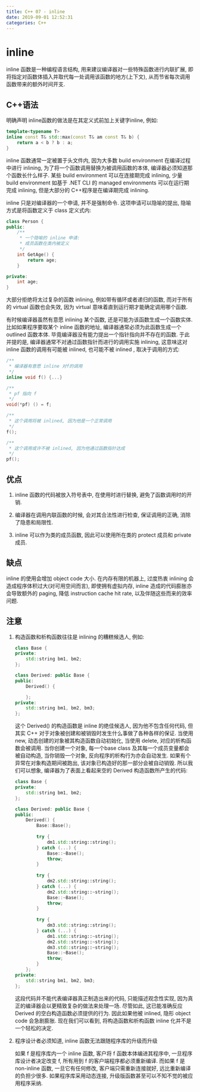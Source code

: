 ```yaml
---
title: C++ 07 - inline
date: 2019-09-01 12:52:31
categories: C++
---
```

# inline

<!--more-->

inline 函数是一种编程语言结构, 用来建议编译器对一些特殊函数进行内联扩展, 即将指定对函数体插入并取代每一处调用该函数的地方(上下文), 从而节省每次调用函数带来的额外时间开支.

## C++语法

明确声明 inline函数的做法是在其定义式前加上关键字inline, 例如:

```cpp
template<typename T>
inline const T& std::max(const T& am const T& b) {
    return a < b ? b : a;
}
```

inline 函数通常一定被置于头文件内, 因为大多数 build environment 在编译过程中进行 inlining, 为了将一个函数调用替换为被调用函数的本体, 编译器必须知道那个函数长什么样子. 某些 build environment 可以在连接期完成 inlining, 少量 build environment 如基于 .NET CLI 的 managed environments 可以在运行期完成 inlining, 但是大部分的 C++程序是在编译期完成 inlining.

inline 只是对编译器的一个申请, 并不是强制命令. 这项申请可以隐喻的提出, 隐喻方式是将函数定义于 class 定义式内:

```cpp
class Person {
public:
    /**
     * 一个隐喻的 inline 申请:
     * 成员函数在类内被定义
     */
    int GetAge() {
        return age;
    }

private:
    int age;
}
```

大部分拒绝将太过复杂的函数 inlining, 例如带有循环或者递归的函数, 而对于所有的 virtual 函数也会失效, 因为 virtual 意味着直到运行期才能确定调用哪个函数.

有时候编译器虽然有意愿 inlining 某个函数, 还是可能为该函数生成一个函数实体. 比如如果程序要取某个 inline 函数的地址, 编译器通常必须为此函数生成一个 outlined 函数本体. 毕竟编译器没有能力提出一个指针指向并不存在的函数. 于此并提的是, 编译器通常不对通过函数指针而进行的调用实施 inlining, 这意味这对 inline 函数的调用有可能被 inlined, 也可能不被 inlined , 取决于调用的方式:

```cpp
/**
 * 编译器有意愿 inline 对f的调用
 */
inline void f() {...}

/**
 * pf 指向 f
 */
void(*pf) () = f;

/**
 * 这个调用将被 inlined, 因为他是一个正常调用
 */
f();

/**
 * 这个调用或许不被 inlined, 因为他通过函数指针达成
 */
pf();
```

## 优点

1. inline 函数的代码被放入符号表中, 在使用时进行替换, 避免了函数调用时的开销.

2. 编译器在调用内联函数的时候, 会对其合法性进行检查, 保证调用的正确, 消除了隐患和局限性.

3. inline 可以作为类的成员函数, 因此可以使用所在类的 protect 成员和 private 成员.

## 缺点

inline 的使用会增加 object code 大小. 在内存有限的机器上, 过度热衷 inlining 会造成程序体积过大(对可用空间而言), 即使拥有虚拟内存, inline 造成的代码膨胀亦会导致额外的 paging, 降低 instruction cache hit rate, 以及伴随这些而来的效率问题.

## 注意

1. 构造函数和析构函数往往是 inlining 的糟糕候选人, 例如:

    ```cpp
    class Base {
    private:
        std::string bm1, bm2;
    };

    class Derived: public Base {
    public:
        Derived() {

        };
    private:
        std::string bm1, bm2, bm3;
    };
    ```

    这个 Derived() 的构造函数是 inline 的绝佳候选人, 因为他不包含任何代码, 但其实 C++ 对于对象被创建和被销毁时发生什么事做了各种各样的保证. 当使用 new, 动态创建的对象被其构造函数自动初始化, 当使用 delete, 对应的析构函数会被调用. 当你创建一个对象, 每一个base class 及其每一个成员变量都会被自动构造, 当你销毁一个对象, 反向程序的析构行为亦会自动发生. 如果有个异常在对象构造期间被跑出, 该对象已构造好的那一部分会被自动销毁. 所以我们可以想象, 编译器为了表面上看起来空的 Derived 构造函数所产生的代码:

    ```cpp
    class Base {
    private:
        std::string bm1, bm2;
    };

    class Derived: public Base {
    public:
        Derived() {
            Base::Base();
            
            try {
                dm1.std::string::string();
            } catch (...) {
                Base::~Base();
                throw;
            }
            
            try {
                dm2.std::string::string();
            } catch (...) {
                dm2.std::string::~string();
                Base::~Base();
                throw;
            }
            
            try {
                dm3.std::string::string();
            } catch (...) {
                dm1.std::string::~string();
                dm2.std::string::~string();
                dm3.std::string::~string();
                Base::~Base();
                throw;
            }
        };
    private:
        std::string bm1, bm2, bm3;
    };
    ```

    这段代码并不能代表编译器真正制造出来的代码, 只能描述观念性实现, 因为真正的编译器会以更精致复杂的做法来处理一场. 尽管如此, 这已能准确反应 Derived 的空白构造函数必须提供的行为. 因此如果他被 inlined, 隐形 object code 会急剧膨胀. 现在我们可以看到, 将构造函数和析构函数 inline 化并不是一个轻松的决定.

2. 程序设计者必须知道, inline 函数无法跟随程序库的升级而升级

    如果 f 是程序库内一个 inline 函数, 客户将 f 函数本体编进其程序中, 一旦程序库设计者决定改变 f, 所有用到 f 的客户端程序都必须重新编译. 而如果 f 是 non-inline 函数, 一旦它有任何修改, 客户端只需重新连接就好, 远比重新编译的负担少很多. 如果程序库采用动态连接, 升级版函数甚至可以不知不觉的被应用程序采纳.